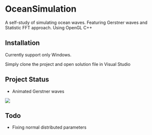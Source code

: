 # OceanSimulation
A self-study of simulating ocean waves. Featuring Gerstner waves and Statistic FFT approach. Using OpenGL C++

## Installation
Currently support only Windows.

Simply clone the project and open solution file in Visual Studio

## Project Status
- Animated Gerstner waves

![](https://drive.google.com/uc?export=view&id=0B8ZrSC4wBsYaQTgtLU9vaXIwdXM)

## Todo
- Fixing normal distributed parameters
